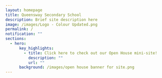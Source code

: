 ```yaml
---
layout: homepage
title: Queensway Secondary School
description: Brief site description here
image: /images/Logo - Colour Updated.png
permalink: /
notification: ""
sections:
  - hero:
      key_highlights:
        - title: Click here to check out our Open House mini-site!
          description: ""
          url: ""
      background: /images/open house banner for site.png
---
```

